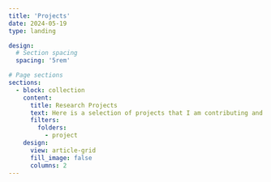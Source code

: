 ```yaml
---
title: 'Projects'
date: 2024-05-19
type: landing

design:
  # Section spacing
  spacing: '5rem'

# Page sections
sections:
  - block: collection
    content:
      title: Research Projects
      text: Here is a selection of projects that I am contributing and working on.
      filters:
        folders:
          - project
    design:
      view: article-grid
      fill_image: false
      columns: 2
---
```

